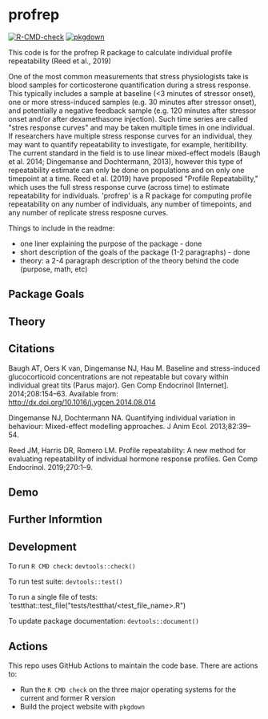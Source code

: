 # profrep
<!-- badges: start -->
  [![R-CMD-check](https://github.com/ubeattie/profrep/actions/workflows/R-CMD-check.yaml/badge.svg)](https://github.com/ubeattie/profrep/actions/workflows/R-CMD-check.yaml)
[![pkgdown](https://github.com/ubeattie/profrep/actions/workflows/pkgdown.yaml/badge.svg)](https://github.com/ubeattie/profrep/actions/workflows/pkgdown.yaml)
<!-- badges: end -->
  
This code is for the profrep R package to calculate individual profile repeatability (Reed et al., 2019) <!-- example: one-liner -->

One of the most common measurements that stress physiologists take is blood samples for corticosterone quantification during a stress response. This typically includes a sample at baseline (<3 minutes of stressor onset), one or more stress-induced samples (e.g. 30 minutes after stressor onset), and potentially a negative feedback sample (e.g. 120 minutes after stressor onset and/or after dexamethasone injection). Such time series are called "stres response curves" and may be taken multiple times in one individual. If researchers have multiple stress response curves for an individual, they may want to quantify repeatability to investigate, for example, heritibility. The current standard in the field is to use linear mixed-effect models (Baugh et al. 2014; Dingemanse and Dochtermann, 2013), however this type of repeatability estimate can only be done on populations and on only one timepoint at a time. Reed et al. (2019) have proposed "Profile Repeatability," which uses the full stress response curve (across time) to estimate repeatability for individuals. 'profrep' is a R package for computing profile repeatability on any number of individuals, any number of timepoints, and any number of replicate stress resposne curves.


Things to include in the readme:
- one liner explaining the purpose of the package - done
- short description of the goals of the package (1-2 paragraphs) - done
- theory: a 2-4 paragraph description of the theory behind the code (purpose, math, etc)

## Package Goals

<!-- put the short description here -->

## Theory

<!-- put the theory here -->

## Citations

<!-- put any citations in the theory here -->
Baugh AT, Oers K van, Dingemanse NJ, Hau M. Baseline and stress-induced glucocorticoid concentrations are not repeatable but covary within individual great tits (Parus major). Gen Comp Endocrinol [Internet]. 2014;208:154–63. Available from: http://dx.doi.org/10.1016/j.ygcen.2014.08.014

Dingemanse NJ, Dochtermann NA. Quantifying individual variation in behaviour: Mixed-effect modelling approaches. J Anim Ecol. 2013;82:39–54. 

Reed JM, Harris DR, Romero LM. Profile repeatability: A new method for evaluating repeatability of individual hormone response profiles. Gen Comp Endocrinol. 2019;270:1–9. 

<!-- don't worry about what is below this line -->

## Demo

## Further Informtion

## Development

To run `R CMD check`: `devtools::check()`

To run test suite: `devtools::test()`

To run a single file of tests: `testthat::test_file("tests/testthat/<test_file_name>.R")

To update package documentation: `devtools::document()`

## Actions

This repo uses GitHub Actions to maintain the code base. There are actions to:

- Run the `R CMD check` on the three major operating systems for the current and former R version
- Build the project website with `pkgdown`
